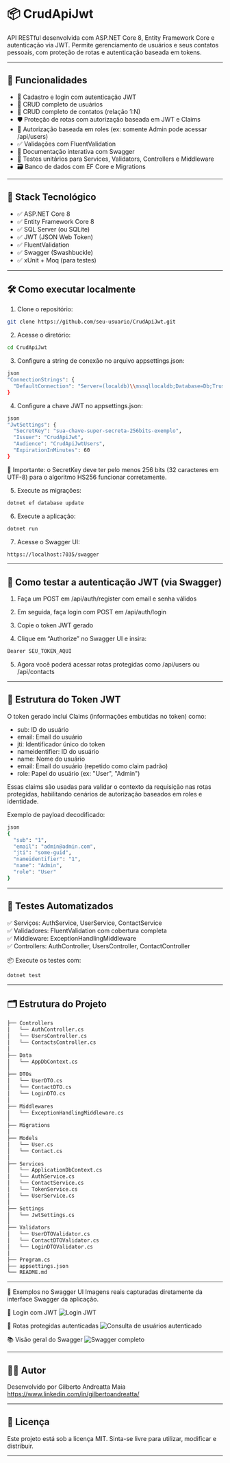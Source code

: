 # 📦 CrudApiJwt

API RESTful desenvolvida com ASP.NET Core 8, Entity Framework Core e autenticação via JWT. Permite gerenciamento de usuários e seus contatos pessoais, com proteção de rotas e autenticação baseada em tokens.

---

## 🚀 Funcionalidades

- 🔐 Cadastro e login com autenticação JWT
- 👤 CRUD completo de usuários
- 📇 CRUD completo de contatos (relação 1:N)
- 🛡️ Proteção de rotas com autorização baseada em JWT e Claims
- 👮 Autorização baseada em roles (ex: somente Admin pode acessar /api/users)
- ✅ Validações com FluentValidation
- 📄 Documentação interativa com Swagger
- 🧪 Testes unitários para Services, Validators, Controllers e Middleware
- 🗃️ Banco de dados com EF Core e Migrations

---

## 🧱 Stack Tecnológico

- ✅ ASP.NET Core 8
- ✅ Entity Framework Core 8
- ✅ SQL Server (ou SQLite)
- ✅ JWT (JSON Web Token)
- ✅ FluentValidation
- ✅ Swagger (Swashbuckle)
- ✅ xUnit + Moq (para testes)

---

## 🛠️ Como executar localmente

1. Clone o repositório:

```bash
git clone https://github.com/seu-usuario/CrudApiJwt.git
```

2. Acesse o diretório:

```bash
cd CrudApiJwt
```

3. Configure a string de conexão no arquivo appsettings.json:

```bash
json
"ConnectionStrings": {
  "DefaultConnection": "Server=(localdb)\\mssqllocaldb;Database=Db;Trusted_Connection=True;"
}
```

4. Configure a chave JWT no appsettings.json:
```bash
json
"JwtSettings": {
  "SecretKey": "sua-chave-super-secreta-256bits-exemplo",
  "Issuer": "CrudApiJwt",
  "Audience": "CrudApiJwtUsers",
  "ExpirationInMinutes": 60
}
```

🛑 Importante: o SecretKey deve ter pelo menos 256 bits (32 caracteres em UTF-8) para o algoritmo HS256 funcionar corretamente.

5. Execute as migrações:

```bash
dotnet ef database update
```

6. Execute a aplicação:

```bash
dotnet run
```

7. Acesse o Swagger UI:

```bash
https://localhost:7035/swagger
```

---

## 🔐 Como testar a autenticação JWT (via Swagger)

1. Faça um POST em /api/auth/register com email e senha válidos

2. Em seguida, faça login com POST em /api/auth/login

3. Copie o token JWT gerado

4. Clique em “Authorize” no Swagger UI e insira:

```bash
Bearer SEU_TOKEN_AQUI
```

5. Agora você poderá acessar rotas protegidas como /api/users ou /api/contacts

---

## 🔐 Estrutura do Token JWT

O token gerado inclui Claims (informações embutidas no token) como:

- sub: ID do usuário
- email: Email do usuário
- jti: Identificador único do token
- nameidentifier: ID do usuário
- name: Nome do usuário
- email: Email do usuário (repetido como claim padrão)
- role: Papel do usuário (ex: "User", "Admin")

Essas claims são usadas para validar o contexto da requisição nas rotas protegidas, habilitando cenários de autorização baseados em roles e identidade.

Exemplo de payload decodificado:
```bash
json
{
  "sub": "1",
  "email": "admin@admin.com",
  "jti": "some-guid",
  "nameidentifier": "1",
  "name": "Admin",
  "role": "User"
}
```

---

## 🧪 Testes Automatizados

✅ Serviços: AuthService, UserService, ContactService  
✅ Validadores: FluentValidation com cobertura completa  
✅ Middleware: ExceptionHandlingMiddleware  
✅ Controllers: AuthController, UsersController, ContactController  

📦 Execute os testes com:

```bash
dotnet test
```

---

## 🗂️ Estrutura do Projeto

```bash
├── Controllers
│   └── AuthController.cs
│   └── UsersController.cs
│   └── ContactsController.cs
│
├── Data
│   └── AppDbContext.cs
│
├── DTOs
│   └── UserDTO.cs
│   └── ContactDTO.cs
│   └── LoginDTO.cs
│
├── Middlewares
│   └── ExceptionHandlingMiddleware.cs
│
├── Migrations
│
├── Models
│   └── User.cs
│   └── Contact.cs
│
├── Services
│   └── ApplicationDbContext.cs
│   └── AuthService.cs
│   └── ContactService.cs
│   └── TokenService.cs
│   └── UserService.cs
│
├── Settings
│   └── JwtSettings.cs
│
├── Validators
│   └── UserDTOValidator.cs
│   └── ContactDTOValidator.cs
│   └── LoginDTOValidator.cs
│
├── Program.cs
├── appsettings.json
└── README.md
```

---

📸 Exemplos no Swagger UI
Imagens reais capturadas diretamente da interface Swagger da aplicação.

🔐 Login com JWT
![Login JWT](docs/images/swagger-login.png)

📁 Rotas protegidas autenticadas
![Consulta de usuários autenticado](docs/images/swagger-users.png)

📚 Visão geral do Swagger
![Swagger completo](docs/images/swagger-overview.png)

---

## 👨‍💻 Autor

Desenvolvido por Gilberto Andreatta Maia  
https://www.linkedin.com/in/gilbertoandreatta/

---

## 📝 Licença

Este projeto está sob a licença MIT. Sinta-se livre para utilizar, modificar e distribuir.

---
